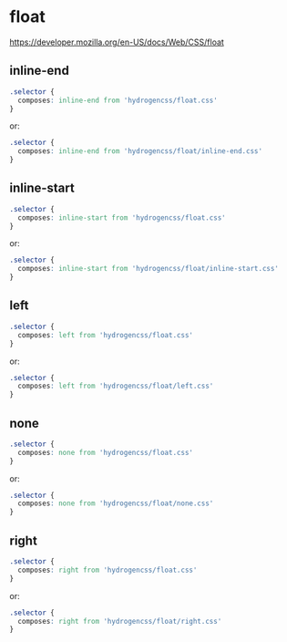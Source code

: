 # float

https://developer.mozilla.org/en-US/docs/Web/CSS/float

## inline-end
```css
.selector {
  composes: inline-end from 'hydrogencss/float.css'
}
```

or:
```css
.selector {
  composes: inline-end from 'hydrogencss/float/inline-end.css'
}
```

## inline-start
```css
.selector {
  composes: inline-start from 'hydrogencss/float.css'
}
```

or:
```css
.selector {
  composes: inline-start from 'hydrogencss/float/inline-start.css'
}
```

## left
```css
.selector {
  composes: left from 'hydrogencss/float.css'
}
```

or:
```css
.selector {
  composes: left from 'hydrogencss/float/left.css'
}
```

## none
```css
.selector {
  composes: none from 'hydrogencss/float.css'
}
```

or:
```css
.selector {
  composes: none from 'hydrogencss/float/none.css'
}
```

## right
```css
.selector {
  composes: right from 'hydrogencss/float.css'
}
```

or:
```css
.selector {
  composes: right from 'hydrogencss/float/right.css'
}
```

